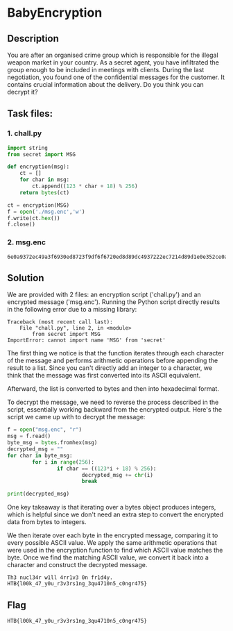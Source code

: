 # BabyEncryption

## Description

You are after an organised crime group which is responsible for the illegal weapon market in your country. As a secret agent, you have infiltrated the group enough to be included in meetings with clients. During the last negotiation, you found one of the confidential messages for the customer. It contains crucial information about the delivery. Do you think you can decrypt it?

## Task files:
### 1. chall.py
```python
import string
from secret import MSG

def encryption(msg):
    ct = []
    for char in msg:
        ct.append((123 * char + 18) % 256)
    return bytes(ct)

ct = encryption(MSG)
f = open('./msg.enc','w')
f.write(ct.hex())
f.close()
```

### 2. msg.enc
```
6e0a9372ec49a3f6930ed8723f9df6f6720ed8d89dc4937222ec7214d89d1e0e352ce0aa6ec82bf622227bb70e7fb7352249b7d893c493d8539dec8fb7935d490e7f9d22ec89b7a322ec8fd80e7f8921
```

## Solution

We are provided with 2 files: an encryption script ('chall.py') and an encrypted message ('msg.enc'). Running the Python script directly results in the following error due to a missing library:
```
Traceback (most recent call last):
    File "chall.py", line 2, in <module>
        from secret import MSG
ImportError: cannot import name 'MSG' from 'secret'
```
The first thing we notice is that the function iterates through each character of the message and performs arithmetic operations before appending the result to a list. Since you can't directly add an integer to a character, we think that the message was first converted into its ASCII equivalent.

Afterward, the list is converted to bytes and then into hexadecimal format.

To decrypt the message, we need to reverse the process described in the script, essentially working backward from the encrypted output. Here's the script we came up with to decrypt the message:
```python
f = open("msg.enc", "r")
msg = f.read()
byte_msg = bytes.fromhex(msg)
decrypted_msg = ""
for char in byte_msg:
        for i in range(256):
                if char == ((123*i + 18) % 256):
                        decrypted_msg += chr(i)
                        break

print(decrypted_msg)
```

One key takeaway is that iterating over a bytes object produces integers, which is helpful since we don't need an extra step to convert the encrypted data from bytes to integers.

We then iterate over each byte in the encrypted message, comparing it to every possible ASCII value. We apply the same arithmetic operations that were used in the encryption function to find which ASCII value matches the byte. Once we find the matching ASCII value, we convert it back into a character and construct the decrypted message.
```
Th3 nucl34r w1ll 4rr1v3 0n fr1d4y.
HTB{l00k_47_y0u_r3v3rs1ng_3qu4710n5_c0ngr475}
```

## Flag
```
HTB{l00k_47_y0u_r3v3rs1ng_3qu4710n5_c0ngr475}
```
